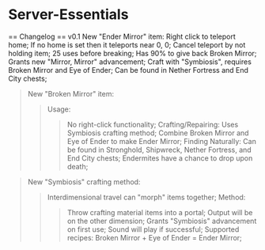 # Server-Essentials

== Changelog ==
v0.1
New "Ender Mirror" item:
    Right click to teleport home;
    If no home is set then it teleports near 0, 0;
    Cancel teleport by not holding item;
    25 uses before breaking;
    Has 90% to give back Broken Mirror;
    Grants new "Mirror, Mirror" advancement;
    Craft with "Symbiosis", requires Broken Mirror and Eye of Ender;
    Can be found in Nether Fortress and End City chests;
  
> New "Broken Mirror" item:
>   > Usage:
>   >   > No right-click functionality;
>   > Crafting/Repairing:
>   >   > Uses Symbiosis crafting method;
>   >   > Combine Broken Mirror and Eye of Ender to make Ender Mirror;
>   > Finding Naturally:
>   >   > Can be found in Stronghold, Shipwreck, Nether Fortress, and End City chests;
>   >   > Endermites have a chance to drop upon death;
    
> New "Symbiosis" crafting method:
>   > Interdimensional travel can "morph" items together;
>   > Method:
>   >   > Throw crafting material items into a portal;
>   >   > Output will be on the other dimension;
>   >   > Grants "Symbiosis" advancement on first use;
>   >   > Sound will play if successful;
>   > Supported recipes:
>   >   > Broken Mirror + Eye of Ender = Ender Mirror;
    
